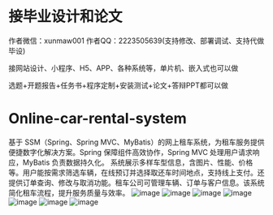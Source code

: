 # 接毕业设计和论文
作者微信：xunmaw001  作者QQ：2223505639(支持修改、部署调试、支持代做毕设)

接网站设计、小程序、H5、APP、各种系统等，单片机、嵌入式也可以做

选题+开题报告+任务书+程序定制+安装测试+论文+答辩PPT都可以做
# Online-car-rental-system
基于 SSM（Spring、Spring MVC、MyBatis）的网上租车系统，为租车服务提供便捷数字化解决方案。Spring 保障组件高效协作，Spring MVC 处理用户请求响应，MyBatis 负责数据持久化。  系统展示多样车型信息，含图片、性能、价格等。用户能按需求筛选车辆，在线预订并选择取还车时间地点，支持线上支付。还提供订单查询、修改与取消功能。租车公司可管理车辆、订单与客户信息。该系统简化租车流程，提升服务质量与效率。 
![image](https://github.com/user-attachments/assets/c252cb05-c53d-4c36-8a9f-fd4145f714f9)
![image](https://github.com/user-attachments/assets/5e7b44fa-3816-4c79-97c9-eca862b67d32)
![image](https://github.com/user-attachments/assets/cbf33773-1515-480d-acc4-518c85a10db4)
![image](https://github.com/user-attachments/assets/6fd8943a-f7ba-418c-ad6d-8157b62c499e)
![image](https://github.com/user-attachments/assets/2e2e052d-6562-4910-9d91-9a994c490b9e)
![image](https://github.com/user-attachments/assets/fa3681d5-5a22-44d6-ac65-0184564eff22)
![image](https://github.com/user-attachments/assets/d649e3db-9de4-42bd-b867-db237287f3e7)
